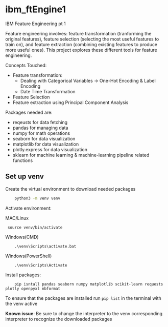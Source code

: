 # ibm_ftEngine1
IBM Feature Engineering pt 1

Feature engineering involves: feature transformation (tranforming the original features), feature selection (selecting the most useful features to train on), and feature extraction (combining existing features to produce more useful ones). This project explores these different tools for feature engineering.

Concepts Touched:
- Feature transformation:
    - Dealing with Categorical Variables -> One-Hot Encoding & Label Encoding
    - Date Time Transformation
- Feature Selection
- Feature extraction using Principal Component Analysis

Packages needed are:
- reqeusts for data fetching 
- pandas for managing data
- numpy for math operations
- seaborn for data visualization
- matplotlib for data visualization
- plotly.express for data visualization 
- sklearn for machine learning & machine-learning pipeline related functions

## Set up venv
Create the virtual environment to download needed packages
```bash
    python3 -m venv venv
```
Activate environment:

MAC/Linux
``` 
 source venv/bin/activate 
```
Windows(CMD)
```
    .\venv\Scripts\activate.bat
```
Windows(PowerShell)
```
    .\venv\Scripts\Activate
```

Install packages:
```
    pip isntall pandas seaborn numpy matplotlib scikit-learn requests plotly openpyxl nbformat
```

To ensure that the packages are installed run `pip list` in the terminal with the venv active

**Known issue**:
    Be sure to change the interpreter to the venv corresponding interpreter to recognize the downloaded packages